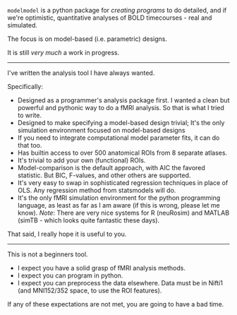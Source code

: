 `modelmodel` is a python package for *creating programs* to do detailed, and if we're optimistic, quantitative analyses of BOLD timecourses - real and simulated. 

The focus is on model-based (i.e. parametric) designs.

It is still *very much* a work in progress.

---

I've written the analysis tool I have always wanted.  

Specifically:

* Designed as a programmer's analysis package first.  I wanted a clean but powerful and pythonic way to do a fMRI analysis. So that is what I tried to write.
* Designed to make specifying a model-based design trivial; It's the only simulation environment focused on model-based designs
* If you need to integrate computational model parameter fits, it can do that too.
* Has builtin access to over 500 anatomical ROIs from 8 separate atlases.
* It's trivial to add your own (functional) ROIs.
* Model-comparison is the default approach, with AIC the favored statistic.  But BIC, F-values, and other others are supported. 
* It's very easy to swap in sophisticated regression techniques in place of OLS. Any regression method from statsmodels will do.
* It's the only fMRI simulation environment for the python programming language, as least as far as I am aware (if this is wrong, please let me know). *Note*: There are very nice systems for R (neuRosim) and MATLAB (simTB  - which looks quite fantastic these days).

That said, I really hope it is useful to you.

---

This is not a beginners tool.

- I expect you have a solid grasp of fMRI analysis methods.
- I expect you can program in python.
- I expect you can preprocess the data elsewhere. Data must be in Nifti1 (and MNI152/352 space, to use the ROI features).

If any of these expectations are not met, you are going to have a bad time.
